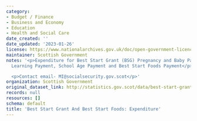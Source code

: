 ```yaml
---
category:
- Budget / Finance
- Business and Economy
- Education
- Health and Social Care
date_created: ''
date_updated: '2023-01-26'
license: https://www.nationalarchives.gov.uk/doc/open-government-licence/version/3/
maintainer: Scottish Government
notes: '<p>Expenditure for Best Start Grant (BSG) Pregnancy and Baby Payment, Early
  Learning Payment, School Age Payment and Best Start Foods Payment</p>

  <p>Contact email- MI@socialsecurity.gov.scot</p>'
organization: Scottish Government
original_dataset_link: http://statistics.gov.scot/data/best-start-grant-expenditure
records: null
resources: []
schema: default
title: 'Best Start Grant And Best Start Foods: Expenditure'
---
```

